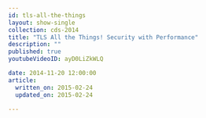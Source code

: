```yaml
---
id: tls-all-the-things
layout: show-single
collection: cds-2014
title: "TLS All the Things! Security with Performance"
description: ""
published: true
youtubeVideoID: ayD0LiZkWLQ

date: 2014-11-20 12:00:00
article:
  written_on: 2015-02-24
  updated_on: 2015-02-24

---
```

